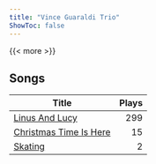 ```yaml
---
title: "Vince Guaraldi Trio"
ShowToc: false
---
```


{{< more >}}

## Songs
Title | Plays 
----- | -----: 
[Linus And Lucy](/songs/linus-and-lucy) | 299
[Christmas Time Is Here](/songs/christmas-time-is-here) | 15
[Skating](/songs/skating) | 2

